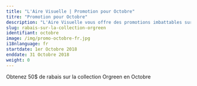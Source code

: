 ```yaml
---
title: "L'Aire Visuelle | Promotion pour Octobre"
titre: "Promotion pour Octobre"
description: "L'Aire Visuelle vous offre des promotions imbattables sur tous produits de la vue."
slug: rabais-sur-la-collection-orgreen
identifiant: octobre
image: /img/promo-octobre-fr.jpg
i18nlanguage: fr
startdate: 1er Octobre 2018
enddate: 31 Octobre 2018
weight: 0
---
```


Obtenez 50$ de rabais sur la collection Orgreen en Octobre
